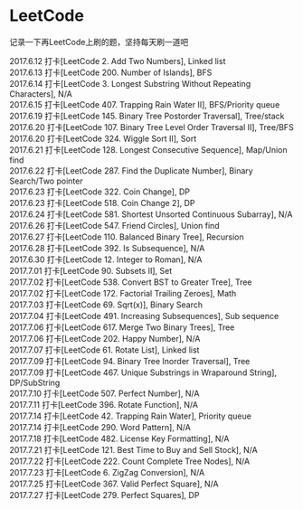 # LeetCode
记录一下再LeetCode上刷的题，坚持每天刷一道吧

2017.6.12 打卡[LeetCode 2. Add Two Numbers], Linked list<br>
2017.6.13 打卡[LeetCode 200. Number of Islands], BFS<br>
2017.6.14 打卡[LeetCode 3. Longest Substring Without Repeating Characters], N/A<br>
2017.6.15 打卡[LeetCode 407. Trapping Rain Water II], BFS/Priority queue<br>
2017.6.19 打卡[LeetCode 145. Binary Tree Postorder Traversal], Tree/stack<br>
2017.6.20 打卡[LeetCode 107. Binary Tree Level Order Traversal II], Tree/BFS<br>
2017.6.20 打卡[LeetCode 324. Wiggle Sort II], Sort<br>
2017.6.21 打卡[LeetCode 128. Longest Consecutive Sequence], Map/Union find<br>
2017.6.22 打卡[LeetCode 287. Find the Duplicate Number], Binary Search/Two pointer<br>
2017.6.23 打卡[LeetCode 322. Coin Change], DP<br>
2017.6.23 打卡[LeetCode 518. Coin Change 2], DP<br>
2017.6.24 打卡[LeetCode 581. Shortest Unsorted Continuous Subarray], N/A<br>
2017.6.26 打卡[LeetCode 547. Friend Circles], Union find<br>
2017.6.27 打卡[LeetCode 110. Balanced Binary Tree], Recursion<br>
2017.6.28 打卡[LeetCode 392. Is Subsequence], N/A<br>
2017.6.30 打卡[LeetCode 12. Integer to Roman], N/A<br>
2017.7.01 打卡[LeetCode 90. Subsets II], Set<br>
2017.7.02 打卡[LeetCode 538. Convert BST to Greater Tree], Tree<br>
2017.7.02 打卡[LeetCode 172. Factorial Trailing Zeroes], Math<br>
2017.7.03 打卡[LeetCode 69. Sqrt(x)], Binary Search<br>
2017.7.04 打卡[LeetCode 491. Increasing Subsequences], Sub sequence<br>
2017.7.06 打卡[LeetCode 617. Merge Two Binary Trees], Tree<br>
2017.7.06 打卡[LeetCode 202. Happy Number], N/A<br>
2017.7.07 打卡[LeetCode 61. Rotate List], Linked list<br>
2017.7.09 打卡[LeetCode 94. Binary Tree Inorder Traversal], Tree<br>
2017.7.09 打卡[LeetCode 467. Unique Substrings in Wraparound String], DP/SubString<br>
2017.7.10 打卡[LeetCode 507. Perfect Number], N/A<br>
2017.7.11 打卡[LeetCode 396. Rotate Function], N/A<br>
2017.7.14 打卡[LeetCode 42. Trapping Rain Water], Priority queue<br>
2017.7.14 打卡[LeetCode 290. Word Pattern], N/A<br>
2017.7.18 打卡[LeetCode 482. License Key Formatting], N/A<br>
2017.7.21 打卡[LeetCode 121. Best Time to Buy and Sell Stock], N/A<br>
2017.7.22 打卡[LeetCode 222. Count Complete Tree Nodes], N/A<br>
2017.7.23 打卡[LeetCode 6. ZigZag Conversion], N/A<br>
2017.7.25 打卡[LeetCode 367. Valid Perfect Square], N/A<br>
2017.7.27 打卡[LeetCode 279. Perfect Squares], DP<br>

